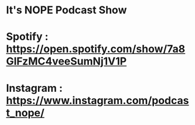 # It's NOPE Podcast Show 


# Spotify : https://open.spotify.com/show/7a8GlFzMC4veeSumNj1V1P
# Instagram : https://www.instagram.com/podcast_nope/ 
